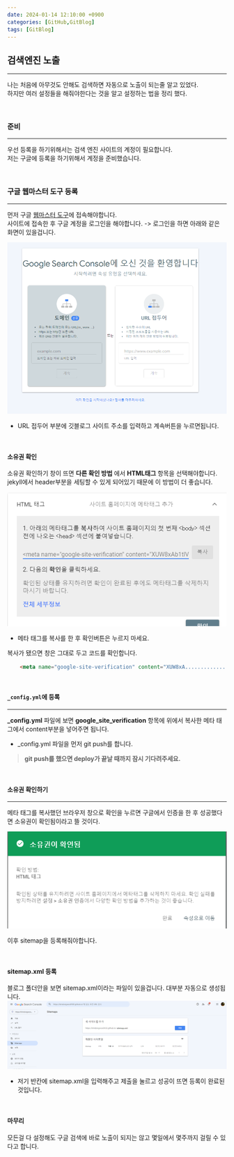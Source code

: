 ```yaml
---
date: 2024-01-14 12:10:00 +0900
categories: [GitHub,GitBlog]
tags: [GitBlog]
---
```


## 검색엔진 노출
---

나는 처음에 아무것도 안해도 검색하면 자동으로 노출이 되는줄 알고 있었다.  
하지만 여러 설정들을 해줘야한다는 것을 알고 설정하는 법을 정리 했다.  

<br/>

### 준비
---
우선 등록을 하기위해서는 검색 엔진 사이트의 계정이 필요합니다.  
저는 구글에 등록을 하기위해서 계정을 준비했습니다.

<br/>

### 구글 웹마스터 도구 등록
---
먼저 구글 [웹마스터 도구](https://search.google.com/search-console/welcome?hl=ko&utm_source=wmx&utm_medium=deprecation-pane&utm_content=home)에 접속해야합니다.  
사이트에 접속한 후 구글 계정을 로그인을 해야합니다. -> 로그인을 하면 아래와 같은 화면이 있을겁니다.

![Alt text](../../../assets/img/GitBlog/구글%20웹마스터%20도구창.png)

* URL 접두어 부분에 깃블로그 사이트 주소를 입력하고 계속버튼을 누르면됩니다.

<br/>

#### 소유권 확인

소유권 확인하기 창이 뜨면 **다른 확인 방법** 에서 **HTML태그** 항목을 선택해야합니다. jekyll에서 header부분을 세팅할 수 있게 되어있기 때문에 이 방법이 더 좋습니다.

![Alt text](../../../assets/img/GitBlog/소유권확인.png)

- 메타 태그를 복사를 한 후 확인버튼은 누르지 마세요.

복사가 됐으면 창은 그대로 두고 코드를 확인합니다.

```html
    <meta name="google-site-verification" content="XUW8xA....................Kppo" />
```

<br/>

#### `_config.yml`에 등록
---
**_config.yml** 파일에 보면 **google_site_verification** 항목에 위에서 복사한 메타 태그에서 content부분을 넣어주면 됩니다.

* _config.yml 파일을 먼저 git push를 합니다.

> **git push를 했으면 deploy가 끝날 때까지 잠시 기다려주세요.**

<br/>

#### 소유권 확인하기
---
메타 태그를 복사했던 브라우저 창으로 확인을 누르면 구글에서 인증을 한 후 성공했다면 소유권이 확인됨이라고 뜰 것이다.

![Alt text](../../../assets/img/GitBlog/소유권인증.png)

이후 sitemap을 등록해줘야합니다.

<br/>

#### sitemap.xml 등록

블로그 폴더안을 보면 sitemap.xml이라는 파일이 있을겁니다. 대부분 자동으로 생성됩니다.
![Alt text](../../../assets/img/GitBlog/sitemap추가.png)
- 저기 반칸에 sitemap.xml을 입력해주고 제출을 눌르고 성공이 뜨면 등록이 완료된 것입니다.  

<br/>

#### 마무리
모든걸 다 설정해도 구글 검색에 바로 노출이 되지는 않고 몇일에서 몇주까지 걸릴 수 있다고 합니다. 

